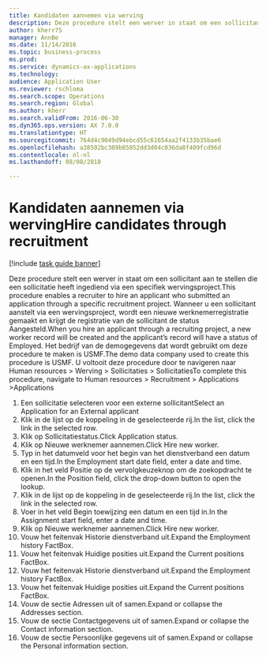 ```yaml
--- 
title: Kandidaten aannemen via werving
description: Deze procedure stelt een werver in staat om een sollicitant aan te stellen die een sollicitatie heeft ingediend via een specifiek wervingsproject.
author: kherr75
manager: AnnBe
ms.date: 11/14/2016
ms.topic: business-process
ms.prod: 
ms.service: dynamics-ax-applications
ms.technology: 
audience: Application User
ms.reviewer: rschloma
ms.search.scope: Operations
ms.search.region: Global
ms.author: kherr
ms.search.validFrom: 2016-06-30
ms.dyn365.ops.version: AX 7.0.0
ms.translationtype: HT
ms.sourcegitcommit: 764d4c9049d94ebcd55c61654aa2f4133b35bae6
ms.openlocfilehash: a38592bc309b85052dd3d04c036da8f409fcd96d
ms.contentlocale: nl-nl
ms.lasthandoff: 08/08/2018

---
```

# <a name="hire-candidates-through-recruitment"></a><span data-ttu-id="ce9ad-103">Kandidaten aannemen via werving</span><span class="sxs-lookup"><span data-stu-id="ce9ad-103">Hire candidates through recruitment</span></span>

[!include [task guide banner](../../includes/task-guide-banner.md)]

<span data-ttu-id="ce9ad-104">Deze procedure stelt een werver in staat om een sollicitant aan te stellen die een sollicitatie heeft ingediend via een specifiek wervingsproject.</span><span class="sxs-lookup"><span data-stu-id="ce9ad-104">This procedure enables a recruiter to hire an applicant who submitted an application through a specific recruitment project.</span></span> <span data-ttu-id="ce9ad-105">Wanneer u een sollicitant aanstelt via een wervingsproject, wordt een nieuwe werknemerregistratie gemaakt en krijgt de registratie van de sollicitant de status Aangesteld.</span><span class="sxs-lookup"><span data-stu-id="ce9ad-105">When you hire an applicant through a recruiting project, a new worker record will be created and the applicant’s record will have a status of Employed.</span></span> <span data-ttu-id="ce9ad-106">Het bedrijf van de demogegevens dat wordt gebruikt om deze procedure te maken is USMF.</span><span class="sxs-lookup"><span data-stu-id="ce9ad-106">The demo data company used to create this procedure is USMF.</span></span> <span data-ttu-id="ce9ad-107">U voltooit deze procedure door te navigeren naar Human resources > Werving > Sollicitaties > Sollicitaties</span><span class="sxs-lookup"><span data-stu-id="ce9ad-107">To complete this procedure, navigate to Human resources > Recruitment > Applications >Applications</span></span> 

1. <span data-ttu-id="ce9ad-108">Een sollicitatie selecteren voor een externe sollicitant</span><span class="sxs-lookup"><span data-stu-id="ce9ad-108">Select an Application for an External applicant</span></span>
2. <span data-ttu-id="ce9ad-109">Klik in de lijst op de koppeling in de geselecteerde rij.</span><span class="sxs-lookup"><span data-stu-id="ce9ad-109">In the list, click the link in the selected row.</span></span>
3. <span data-ttu-id="ce9ad-110">Klik op Sollicitatiestatus.</span><span class="sxs-lookup"><span data-stu-id="ce9ad-110">Click Application status.</span></span>
4. <span data-ttu-id="ce9ad-111">Klik op Nieuwe werknemer aannemen.</span><span class="sxs-lookup"><span data-stu-id="ce9ad-111">Click Hire new worker.</span></span>
5. <span data-ttu-id="ce9ad-112">Typ in het datumveld voor het begin van het dienstverband een datum en een tijd.</span><span class="sxs-lookup"><span data-stu-id="ce9ad-112">In the Employment start date field, enter a date and time.</span></span>
6. <span data-ttu-id="ce9ad-113">Klik in het veld Positie op de vervolgkeuzeknop om de zoekopdracht te openen.</span><span class="sxs-lookup"><span data-stu-id="ce9ad-113">In the Position field, click the drop-down button to open the lookup.</span></span>
7. <span data-ttu-id="ce9ad-114">Klik in de lijst op de koppeling in de geselecteerde rij.</span><span class="sxs-lookup"><span data-stu-id="ce9ad-114">In the list, click the link in the selected row.</span></span>
8. <span data-ttu-id="ce9ad-115">Voer in het veld Begin toewijzing een datum en een tijd in.</span><span class="sxs-lookup"><span data-stu-id="ce9ad-115">In the Assignment start field, enter a date and time.</span></span>
9. <span data-ttu-id="ce9ad-116">Klik op Nieuwe werknemer aannemen.</span><span class="sxs-lookup"><span data-stu-id="ce9ad-116">Click Hire new worker.</span></span>
10. <span data-ttu-id="ce9ad-117">Vouw het feitenvak Historie dienstverband uit.</span><span class="sxs-lookup"><span data-stu-id="ce9ad-117">Expand the Employment history FactBox.</span></span>
11. <span data-ttu-id="ce9ad-118">Vouw het feitenvak Huidige posities uit.</span><span class="sxs-lookup"><span data-stu-id="ce9ad-118">Expand the Current positions FactBox.</span></span>
12. <span data-ttu-id="ce9ad-119">Vouw het feitenvak Historie dienstverband uit.</span><span class="sxs-lookup"><span data-stu-id="ce9ad-119">Expand the Employment history FactBox.</span></span>
13. <span data-ttu-id="ce9ad-120">Vouw het feitenvak Huidige posities uit.</span><span class="sxs-lookup"><span data-stu-id="ce9ad-120">Expand the Current positions FactBox.</span></span>
14. <span data-ttu-id="ce9ad-121">Vouw de sectie Adressen uit of samen.</span><span class="sxs-lookup"><span data-stu-id="ce9ad-121">Expand or collapse the Addresses section.</span></span>
15. <span data-ttu-id="ce9ad-122">Vouw de sectie Contactgegevens uit of samen.</span><span class="sxs-lookup"><span data-stu-id="ce9ad-122">Expand or collapse the Contact information section.</span></span>
16. <span data-ttu-id="ce9ad-123">Vouw de sectie Persoonlijke gegevens uit of samen.</span><span class="sxs-lookup"><span data-stu-id="ce9ad-123">Expand or collapse the Personal information section.</span></span>


